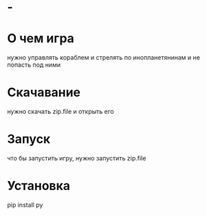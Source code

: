 # -

# О чем игра
нужно управлять кораблем и стрелять по инопланетянинам и не попасть под ними

# Скачавание
нужно скачать zip.file и открыть его

# Запуск
что бы запустить игру, нужно запустить zip.file

# Установка
pip install py
